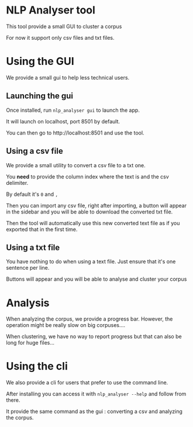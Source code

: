 # NLP Analyser tool

This tool provide a small GUI to cluster a corpus

For now it support only csv files and txt files.

# Using the GUI

We provide a small gui to help less technical users.
## Launching the gui
Once installed, run `nlp_analyser gui` to launch the app. 

It will launch on localhost, port 8501 by default.

You can then go to http://localhost:8501 and use the tool.

## Using a csv file
We provide a small utility to convert a csv file to a txt one. 

You __need__ to provide the column index where the text is and the csv delimiter.

By default it's `0` and `,` 

Then you can import any csv file, right after importing, a button will appear in the sidebar and you will be able to download the converted txt file.

Then the tool will automatically use this new converted text file as if you exported that in the first time.
## Using a txt file

You have nothing to do when using a text file. 
Just ensure that it's one sentence per line.

Buttons will appear and you will be able to analyse and cluster your corpus

# Analysis
When analyzing the corpus, we provide a progress bar. However, the operation might be really slow on big corpuses....

When clustering, we have no way to report progress but that can also be long for huge files...


# Using the cli 

We also provide a cli for users that prefer to use the command line.

After installing you can access it with `nlp_analyser --help` and follow from there.

It provide the same command as the gui : converting a csv and analyzing the corpus.